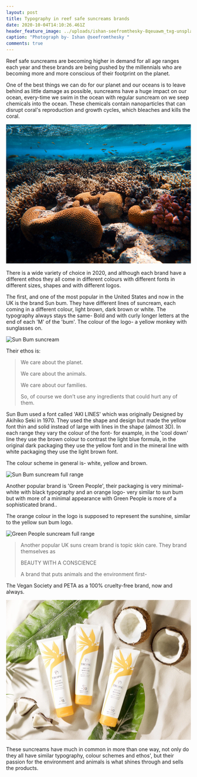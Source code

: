 ```yaml
---
layout: post
title: Typography in reef safe suncreams brands
date: 2020-10-04T14:10:26.461Z
header_feature_image: ../uploads/ishan-seefromthesky-8qeuawm_txg-unsplash.jpg
caption: "Photograph by- Ishan @seefromthesky "
comments: true
---
```

Reef safe suncreams are becoming higher in demand for all age ranges each year and these brands are being pushed by the millennials who are becoming more and more conscious of their footprint on the planet. 

One of the best things we can do for our planet and our oceans is to leave behind as little damage as possible, suncreams have a huge impact on our ocean, every-time we swim in the ocean with regular suncream on we seep chemicals into the ocean. These chemicals contain nanoparticles that can disrupt coral's reproduction and growth cycles, which bleaches and kills the coral. 

![Photograph by- Francesco Ungaro](../uploads/francesco-ungaro-p0sbmtjxszc-unsplash.jpg)

There is a wide variety of choice in 2020, and although each brand have a different ethos they all come in different colours with different fonts in different sizes, shapes and with different logos. 

The first, and one of the most popular in the United States and now in the UK is the brand Sun bum. They have different lines of suncream, each coming in a different colour, light brown, dark brown or white. The typography always stays the same- Bold and with curly longer letters at the end of each 'M' of the 'bum'. The colour of the logo- a yellow monkey with sunglasses on. 

![Sun Bum suncream](../uploads/sun-bum.jpeg)

Their ethos is: 

> We care about the planet.
>
> We care about the animals.
>
> We care about our families.
>
> So, of course we don’t use any ingredients that could hurt any of them.

Sun Bum used a font called 'AKI LINES' which was originally Designed by Akihiko Seki in 1970. They used the shape and design but made the yellow font thin and solid instead of large with lines in the shape (almost 3D). In each range they vary the colour of the font- for example, in the 'cool down' line they use the brown colour to contrast the light blue formula, in the original dark packaging they use the yellow font and in the mineral line with white packaging they use the light brown font. 

The colour scheme in general is- white, yellow and brown.

![Sun Bum suncream full range](../uploads/sunbum-2.jpg)

Another popular brand is 'Green People', their packaging is very minimal- white with black typography and an orange logo- very similar to sun bum but with more of a minimal appearance with Green People is more of a sophisticated brand.. 

The orange colour in the logo is supposed to represent the sunshine, similar to the yellow sun bum logo. 

![Green People suncream full range](../uploads/green-people-1.png)

> Another popular UK suns cream brand is topic skin care. They brand themselves as
>
>  BEAUTY WITH A CONSCIENCE
>
> A brand that puts animals and the environment first- 

The Vegan Society and PETA as a 100% cruelty-free brand, now and always.

![](../uploads/reef-suncream.webp)

These suncreams have much in common in more than one way, not only do they all have similar typography, colour schemes and ethos', but their passion for the environment and animals is what shines through and sells the products.